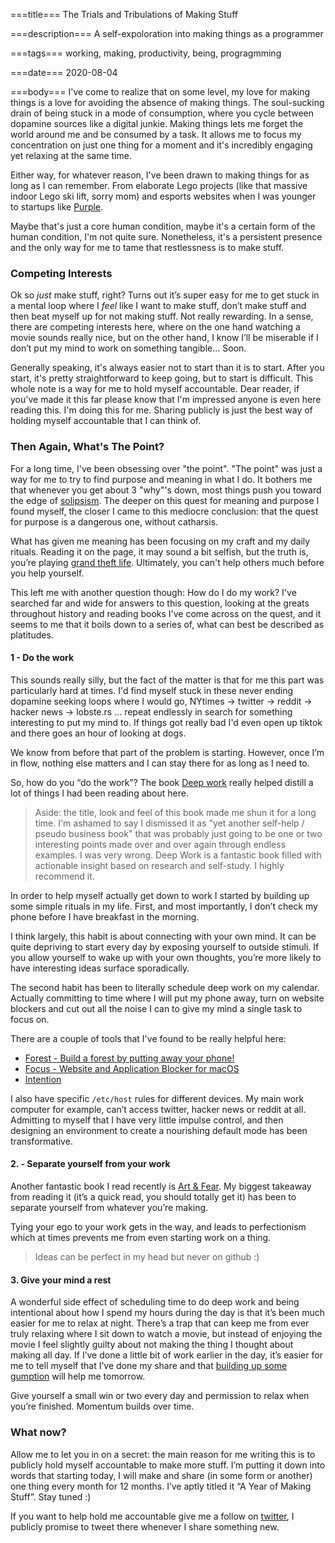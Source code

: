 ===title===
The Trials and Tribulations of Making Stuff

===description===
A self-expoloration into making things as a programmer

===tags===
working, making, productivity, being, progragmming

===date===
2020-08-04

===body===
I've come to realize that on some level, my love for making things is a love for avoiding the absence of making things. The soul-sucking drain of being stuck in a mode of consumption, where you cycle between dopamine sources like a digital junkie. Making things lets me forget the world around me and be consumed by a task. It allows me to focus my concentration on just one thing for a moment and it's incredibly engaging yet relaxing at the same time.

Either way, for whatever reason, I've been drawn to making things for as long as
I can remember. From elaborate Lego projects (like that massive indoor Lego ski
lift, sorry mom) and esports websites when I was younger to startups like
[Purple](https://www.niemanlab.org/2016/03/with-purple-you-can-get-election-updates-and-political-info-via-text/).

Maybe that's just a core human condition, maybe it's a certain form of the human condition, I'm not quite sure. Nonetheless, it's a persistent presence and the only way for me to tame that restlessness is to make stuff.

### Competing Interests
Ok so _just_ make stuff, right? Turns out it’s super easy for me to get stuck
in a mental loop where I _feel_ like I want to make stuff, don’t make stuff and then beat myself up for not making stuff. Not really rewarding. In a sense, there are competing interests here, where on the one hand watching a movie sounds really nice, but on the other hand, I know I’ll be miserable if I don’t put my mind to work on something tangible… Soon.

Generally speaking, it's always easier not to start than it is to start. After you start, it's pretty straightforward to keep going, but to start is difficult. This whole note is a way for me to hold myself accountable. Dear reader, if you've made it this far please know that I'm impressed anyone is even here reading this. I'm doing this for me. Sharing publicly is just the best way of holding myself accountable that I can think of.

### Then Again, What's The Point?
For a long time, I've been obsessing over "the point". "The point" was just a
way for me to try to find purpose and meaning in what I do. It bothers me that
whenever you get about 3 "why"'s down, most things push you toward the edge of
[solipsism](https://en.wikipedia.org/wiki/Solipsism). The deeper on this quest for meaning and purpose I found myself, the closer I came to this mediocre conclusion: that the quest for purpose is a dangerous one, without catharsis.

What has given me meaning has been focusing on my craft and my daily rituals.
Reading it on the page, it may sound a bit selfish, but the truth is, you’re
playing [grand theft
life](https://waitbutwhy.com/2015/11/the-cook-and-the-chef-musks-secret-sauce.html). Ultimately, you can't help others much before you help yourself.


This left me with another question though: How do I do my work? I've searched far and wide for answers to this question, looking at the greats throughout history and reading books I've come across on the quest, and it seems to me that it boils down to a series of, what can best be described as platitudes.

#### 1 - **Do the work**
This sounds really silly, but the fact of the matter is that for me this part was particularly hard at times. I'd find myself stuck in these never ending dopamine seeking loops where I would go, NYtimes -> twitter -> reddit -> hacker news -> lobste.rs ... repeat endlessly in search for something interesting to put my mind to. If things got really bad I'd even open up tiktok and there goes an hour of looking at dogs.

We know from before that part of the problem is starting. However, once I’m in flow, nothing else matters and I can stay there for as long as I need to.

So, how do you “do the work”? The book [Deep
work](https://www.goodreads.com/book/show/25744928-deep-work) really helped distill a lot of things I had been reading about here.

> Aside: the title, look and feel of this book made me shun it for a long time. I'm ashamed to say I dismissed it as "yet another self-help / pseudo business book" that was probably just going to be one or two interesting points made over and over again through endless examples. I was very wrong. Deep Work is a fantastic book filled with actionable insight based on research and self-study. I highly recommend it.

In order to help myself actually get down to work I started by building up some simple rituals in my life. First, and most importantly, I don’t check my phone before I have breakfast in the morning.

I think largely, this habit is about connecting with your own mind. It can be quite depriving to start every day by exposing yourself to outside stimuli. If you allow yourself to wake up with your own thoughts, you’re more likely to have interesting ideas surface sporadically.

The second habit has been to literally schedule deep work on my calendar. Actually committing to time where I will put my phone away, turn on website blockers and cut out all the noise I can to give my mind a single task to focus on.

There are a couple of tools that I've found to be really helpful here:
 - [Forest - Build a forest by putting away your
   phone!](https://www.forestapp.cc/)
 - [Focus - Website and Application Blocker for macOS](https://heyfocus.com/)
 - [Intention](https://addons.mozilla.org/en-US/firefox/addon/intention/)

I also have specific `/etc/host` rules for different devices. My main work computer for example, can’t access twitter, hacker news or reddit at all. Admitting to myself that I have very little impulse control, and then designing an environment to create a nourishing default mode has been transformative.

#### 2. - **Separate yourself from your work**
Another fantastic book I read recently is [Art &
Fear](https://www.goodreads.com/book/show/187633.Art_and_Fear?ac=1&from_search=true&qid=hj2Lj85ddn&rank=1). My biggest takeaway from reading it (it’s a quick read, you should totally get it) has been to separate yourself from whatever you’re making.

Tying your ego to your work gets in the way, and leads to perfectionism which at times prevents me from even starting work on a thing.

> Ideas can be perfect in my head but never on github :)

#### 3. **Give your mind a rest**
A wonderful side effect of scheduling time to do deep work and being
intentional about how I spend my hours during the day is that it’s been much
easier for me to relax at night. There’s a trap that can keep me from ever
truly relaxing where I sit down to watch a movie, but instead of enjoying the
movie I feel slightly guilty about not making the thing I thought about making
all day. If I’ve done a little bit of work earlier in the day, it’s easier for
me to tell myself that I’ve done my share and that [building up some
gumption](https://www.goodreads.com/book/show/629.Zen_and_the_Art_of_Motorcycle_Maintenance?ac=1&from_search=true&qid=OJIc8iSlJE&rank=1) will help me tomorrow.

Give yourself a small win or two every day and permission to relax when you’re finished. Momentum builds over time.

### What now?
Allow me to let you in on a secret: the main reason for me writing this is to publicly hold myself accountable to make more stuff. I’m putting it down into words that starting today, I will make and share (in some form or another) one thing every month for 12 months. I’ve aptly titled it “A Year of Making Stuff”. Stay tuned :)

If you want to help hold me accountable give me a follow on
[twitter](https://twitter.com/davidmeh), I publicly promise to tweet there whenever I share something new.





